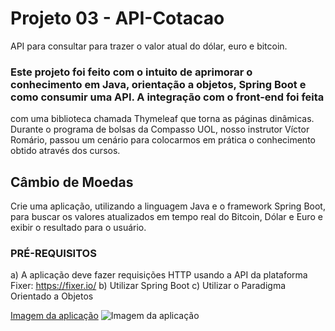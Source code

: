 # Projeto 03 - API-Cotacao
API para consultar para trazer o valor atual do dólar, euro e bitcoin.

### Este projeto foi feito com o intuito de aprimorar o conhecimento em Java, orientação a objetos, Spring Boot e como consumir uma API. A integração com o front-end foi feita
com uma biblioteca chamada Thymeleaf que torna as páginas dinâmicas.
Durante o programa de bolsas da Compasso UOL, nosso instrutor Víctor Romário, passou um cenário para colocarmos em prática o conhecimento obtido através dos cursos.

## Câmbio de Moedas

Crie uma aplicação, utilizando a linguagem Java e o framework Spring Boot, para buscar
os valores atualizados em tempo real do Bitcoin, Dólar e Euro e exibir o resultado para o usuário.

### PRÉ-REQUISITOS
a) A aplicação deve fazer requisições HTTP usando a API da plataforma Fixer: https://fixer.io/
b) Utilizar Spring Boot
c) Utilizar o Paradigma Orientado a Objetos

[Imagem da aplicação](https://drive.google.com/file/d/10oSEgrCDGJ_96S8enDwxthIVjuU2FjUB/view?usp=sharing)
![Imagem da aplicação](https://drive.google.com/drive/folders/1uVXi4nbvIWTTE95qDy6Uy8CZak89YkxU "Página home")


